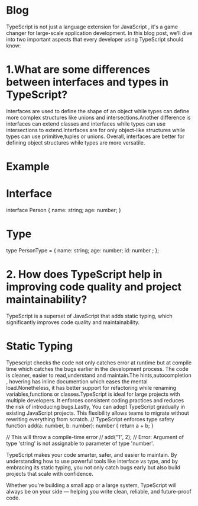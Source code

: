 # Blog
TypeScript is not just a language extension for JavaScript , it's a game changer for large-scale application development. In this blog post, we’ll dive into two important aspects that every developer using TypeScript should know:

# 1.What are some differences between interfaces and types in TypeScript?

Interfaces are used to define the shape of an object while types can define more complex structures like unions and intersections.Another difference is interfaces can extend classes and interfaces while types can use intersections to extend.Interfaces are for only object-like structures while types can use primitive,tuples or unions. Overall, interfaces are better for defining object structures while types are more versatile.

# Example
# Interface
interface Person {
    name: string;
    age: number;
}

# Type
type PersonType = {
    name: string;
    age: number;
    id: number ;
};

# 2. How does TypeScript help in improving code quality and project maintainability?

TypeScript is a superset of JavaScript that adds static typing, which significantly improves code quality and maintainability. 

# Static Typing
Typescript checks the code not only catches error at runtime but at compile time which catches the bugs earlier in  the development process.
The code is cleaner, easier to read,understand and maintain.The hints,autocompletion , hovering has inline documention which eases the mental load.Nonetheless, it has better support for refactoring while renaming variables,functions or classes.TypeScript is ideal for large projects with multiple developers.
It enforces consistent coding practices and reduces the risk of introducing bugs.Lastly, You can adopt TypeScript gradually in existing JavaScript projects. This flexibility allows teams to migrate without rewriting everything from scratch.
// TypeScript enforces type safety
function add(a: number, b: number): number {
    return a + b;
}

// This will throw a compile-time error
// add("1", 2); // Error: Argument of type 'string' is not assignable to parameter of type 'number'.

TypeScript makes your code smarter, safer, and easier to maintain. By understanding how to use powerful tools like interface vs type, and by embracing its static typing, you not only catch bugs early but also build projects that scale with confidence.

Whether you're building a small app or a large system, TypeScript will always be on your side — helping you write clean, reliable, and future-proof code.

